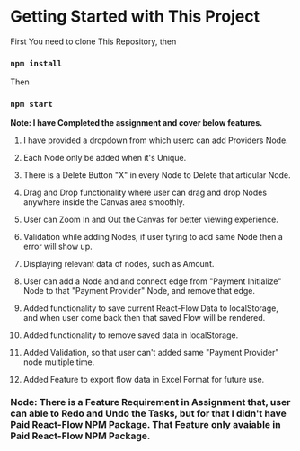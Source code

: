 # Getting Started with This Project

First You need to clone This Repository, then
### `npm install`

Then
### `npm start`

**Note: I have Completed the assignment and cover below features.**

1. I have provided a dropdown from which userc can add Providers Node.

2. Each Node only be added when it's Unique.

3. There is a Delete Button "X" in every Node to Delete that articular Node.

4. Drag and Drop functionality where user can drag and drop Nodes anywhere inside the Canvas area smoothly.

5. User can Zoom In and Out the Canvas for better viewing experience.

6. Validation while adding Nodes, if user tyring to add same Node then a error will show up.

7. Displaying relevant data of nodes, such as Amount.

8. User can add a Node and and connect edge from "Payment Initialize" Node to that "Payment Provider" Node, and remove that edge.

9. Added functionality to save current React-Flow Data to localStorage, and when user come back then that saved Flow will be rendered.

10. Added functionality to remove saved data in localStorage.

11. Added Validation, so that user can't added same "Payment Provider" node multiple time.

12. Added Feature to export flow data in Excel Format for future use.

### Node: There is a Feature Requirement in Assignment that, user can able to Redo and Undo the Tasks, but for that I didn't have Paid React-Flow NPM Package. That Feature only avaiable in Paid React-Flow NPM Package.